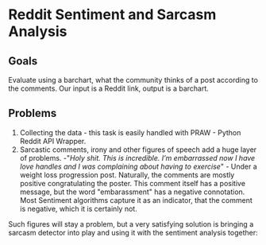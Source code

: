 # Reddit Sentiment and Sarcasm Analysis
## Goals
Evaluate using a barchart, what the community thinks of a post according to the comments.
Our input is a Reddit link, output is a barchart.
## Problems
1. Collecting the data - this task is easily handled with PRAW - Python Reddit API Wrapper.
2. Sarcastic comments, irony and other figures of speech add a huge layer of problems.
-"*Holy shit. This is incredible. I’m embarrassed now I have love handles and I was complaining about having to exercise*" - Under a weight loss progression post. Naturally, the comments are mostly positive congratulating the poster. This comment itself has a positive message, but the word "embarassment" has a negative connotation. Most Sentiment algorithms capture it as an indicator, that the comment is negative, which it is certainly not.

Such figures will stay a problem, but a very satisfying solution is bringing a sarcasm detector into play and using it with the sentiment analysis together:
